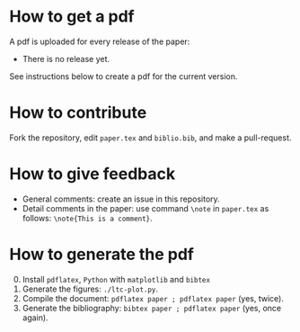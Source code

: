 # How to get a pdf

A pdf is uploaded for every release of the paper:
* There is no release yet.

See instructions below to create a pdf for the current version.

# How to contribute

Fork the repository, edit ```paper.tex``` and ```biblio.bib```, and make a pull-request. 

# How to give feedback

* General comments: create an issue in this repository.
* Detail comments in the paper: use command ```\note``` in ```paper.tex``` as follows: ```\note{This is a comment}```.

# How to generate the pdf

0. Install ```pdflatex```, ```Python``` with ```matplotlib``` and ```bibtex```
1. Generate the figures: ```./ltc-plot.py```.
2. Compile the document: ```pdflatex paper ; pdflatex paper``` (yes, twice).
3. Generate the bibliography: ```bibtex paper ; pdflatex paper``` (yes, once again).
